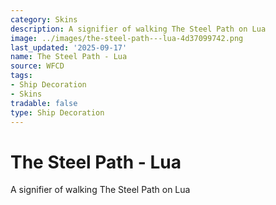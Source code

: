 ```yaml
---
category: Skins
description: A signifier of walking The Steel Path on Lua
image: ../images/the-steel-path---lua-4d37099742.png
last_updated: '2025-09-17'
name: The Steel Path - Lua
source: WFCD
tags:
- Ship Decoration
- Skins
tradable: false
type: Ship Decoration
---
```


# The Steel Path - Lua

A signifier of walking The Steel Path on Lua

